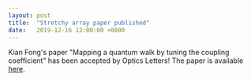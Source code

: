 ```yaml
---
layout: post
title:  "Stretchy array paper published"
date:   2019-12-16 12:00:00 +0800
---
```


Kian Fong's paper "Mapping a quantum walk by tuning the coupling coefficient" has been accepted by Optics Letters! The paper is available [here](https://doi.org/10.1364/OL.45.000288).
